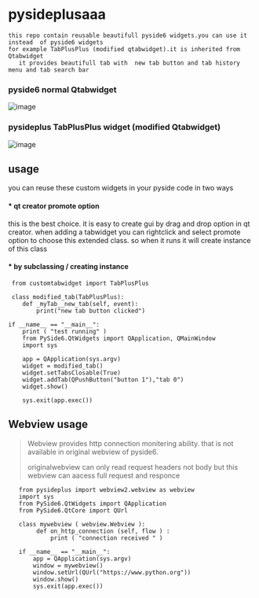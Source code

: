 # pysideplusaaa
```
this repo contain reusable beautifull pyside6 widgets.you can use it instead  of pyside6 widgets
for example TabPlusPlus (modified qtabwidget).it is inherited from Qtabwidget
   it provides beautifull tab with  new tab button and tab history menu and tab search bar
```
### pyside6 normal Qtabwidget
![image](https://github.com/user-attachments/assets/d3fe41fa-da66-47e2-8df0-c7a688623a81)
### pysideplus  TabPlusPlus widget (modified Qtabwidget)
![image](https://github.com/user-attachments/assets/e0e72c1f-f5c9-4352-8675-cc9b793f720a)

## usage
you can reuse these custom widgets in your pyside code in two ways

#### * qt creator promote option
   
   this is the best choice. it is easy to create gui by drag and drop option in qt creator.
   when adding a tabwidget you can rightclick and select promote option to choose this extended class.
   so when it runs it will create instance of this class
   
#### * by subclassing / creating instance
   
```
 from customtabwidget import TabPlusPlus

 class modified_tab(TabPlusPlus):
    def _myTab__new_tab(self, event):
        print("new tab button clicked")

if __name__ == "__main__":
    print ( "test running" )
    from PySide6.QtWidgets import QApplication, QMainWindow
    import sys
    
    app = QApplication(sys.argv)
    widget = modified_tab()
    widget.setTabsClosable(True)
    widget.addTab(QPushButton("button 1"),"tab 0")
    widget.show()

    sys.exit(app.exec())
```


## Webview usage

> Webview provides http connection monitering ability. that is not available in original webview of pyside6.
> 
> originalwebview can only read request headers not body but this webview can aacess full request and responce

```
   from pysideplus import webview2.webview as webview
   import sys
   from PySide6.QtWidgets import QApplication
   from PySide6.QtCore import QUrl

   class mywebview ( webview.Webview ):
        def on_http_connection (self, flow ) :
            print ( "connection received " )

   if __name__ == "__main__":
       app = QApplication(sys.argv)
       window = mywebview()
       window.setUrl(QUrl("https://www.python.org"))
       window.show()
       sys.exit(app.exec())
```
